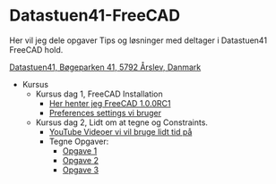 # Datastuen41-FreeCAD

Her vil jeg dele opgaver Tips og løsninger med deltager i Datastuen41 FreeCAD hold.

[Datastuen41,
Bøgeparken 41,
5792 Årslev,
Danmark](https://maps.app.goo.gl/i1MGUUs6uD3a9bza9)

* Kursus
  * Kursus dag 1, FreeCAD Installation
    * [Her henter jeg FreeCAD 1.0.0RC1](https://github.com/FreeCAD/FreeCAD/releases/tag/1.0rc1)
    * [Preferences settings vi bruger](./Preferences.md)
  * Kursus dag 2, Lidt om at tegne og Constraints.
    * [YouTube Videoer vi vil bruge lidt tid på]()
    * Tegne Opgaver:
      * [Opgave 1](./Opgaver/)
      * [Opgave 2](./Opgaver/)
      * [Opgave 3](./Opgaver/)
